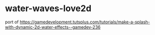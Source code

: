 # water-waves-love2d
port of https://gamedevelopment.tutsplus.com/tutorials/make-a-splash-with-dynamic-2d-water-effects--gamedev-236
